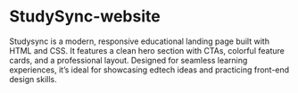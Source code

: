 # StudySync-website
Studysync is a modern, responsive educational landing page built with HTML and CSS. It features a clean hero section with CTAs, colorful feature cards, and a professional layout. Designed for seamless learning experiences, it’s ideal for showcasing edtech ideas and practicing front-end design skills.
